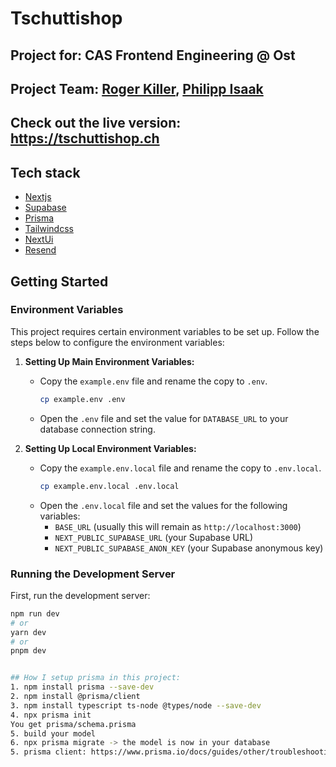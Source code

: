 # Tschuttishop

## Project for: CAS Frontend Engineering @ Ost
## Project Team: [Roger Killer](https://github.com/killer-r2d2), [Philipp Isaak](https://github.com/codewurstler) 
## Check out the live version: https://tschuttishop.ch

## Tech stack
- [Nextjs](https://nextjs.org/)
- [Supabase](https://supabase.com/)
- [Prisma](https://www.prisma.io/)
- [Tailwindcss](https://tailwindcss.com/)
- [NextUi](https://nextui.org/)
- [Resend](https://resend.com/)

## Getting Started

### Environment Variables

This project requires certain environment variables to be set up. Follow the steps below to configure the environment variables:

1. **Setting Up Main Environment Variables:**
    - Copy the `example.env` file and rename the copy to `.env`.
        ```bash
        cp example.env .env
        ```
    - Open the `.env` file and set the value for `DATABASE_URL` to your database connection string.

2. **Setting Up Local Environment Variables:**
    - Copy the `example.env.local` file and rename the copy to `.env.local`.
        ```bash
        cp example.env.local .env.local
        ```
    - Open the `.env.local` file and set the values for the following variables:
        - `BASE_URL` (usually this will remain as `http://localhost:3000`)
        - `NEXT_PUBLIC_SUPABASE_URL` (your Supabase URL)
        - `NEXT_PUBLIC_SUPABASE_ANON_KEY` (your Supabase anonymous key)

### Running the Development Server

First, run the development server:

```bash
npm run dev
# or
yarn dev
# or
pnpm dev


## How I setup prisma in this project:
1. npm install prisma --save-dev
2. npm install @prisma/client
3. npm install typescript ts-node @types/node --save-dev
4. npx prisma init
You get prisma/schema.prisma
5. build your model
6. npx prisma migrate -> the model is now in your database
5. prisma client: https://www.prisma.io/docs/guides/other/troubleshooting-orm/help-articles/nextjs-prisma-client-dev-practices

